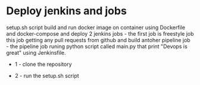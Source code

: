 # Deploy jenkins and jobs 
  setup.sh script build and run docker image on container using Dockerfile and docker-compose and deploy 2 jenkins jobs -
  the first job is freestyle job this job getting any pull requests from github and build antoher pipeline job - 
  the pipeline job runing python script called main.py that print "Devops is great" using Jenkinsfile.


* 1 - clone the repository 


* 2 - run the setup.sh script

